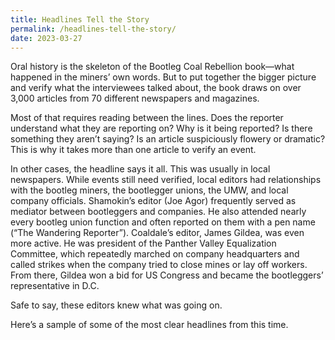 ```yaml
---
title: Headlines Tell the Story
permalink: /headlines-tell-the-story/
date: 2023-03-27
---
```


Oral history is the skeleton of the Bootleg Coal Rebellion book—what  happened in the miners’ own words. But to put together the bigger  picture and verify what the interviewees talked about, the book draws on over 3,000 articles from 70 different newspapers and magazines. 

Most of that requires reading between the lines. Does the reporter  understand what they are reporting on? Why is it being reported? Is  there something they aren’t saying? Is an article suspiciously flowery  or dramatic? This is why it takes more than one article to verify an  event.

In other cases, the headline says it all. This was usually in local  newspapers. While events still need verified, local editors had  relationships with the bootleg miners, the bootlegger unions, the UMW,  and local company officials. Shamokin’s editor (Joe Agor) frequently  served as mediator between bootleggers and companies. He also attended  nearly every bootleg union function and often reported on them with a  pen name (“The Wandering Reporter”). Coaldale’s editor, James Gildea,  was even more active. He was president of the Panther Valley  Equalization Committee, which repeatedly marched on company headquarters and called strikes when the company tried to close mines or lay off  workers. From there, Gildea won a bid for US Congress and became the  bootleggers’ representative in D.C.

Safe to say, these editors knew what was going on.

Here’s a sample of some of the most clear headlines from this time.




